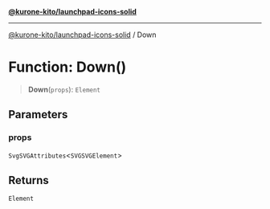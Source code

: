 [**@kurone-kito/launchpad-icons-solid**](../README.md)

***

[@kurone-kito/launchpad-icons-solid](../globals.md) / Down

# Function: Down()

> **Down**(`props`): `Element`

## Parameters

### props

`SvgSVGAttributes`\<`SVGSVGElement`\>

## Returns

`Element`
